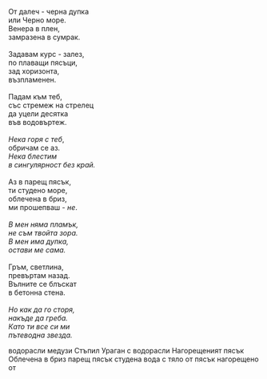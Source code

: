 От далеч - черна дупка\
или Черно море.\
Венера в плен,\
замразена в сумрак.\
\
Задавам курс - залез,\
по плаващи пясъци,\
зад хоризонта,\
възпламенен.\
\
Падам към теб,\
със стремеж на стрелец\
да уцели десятка\
във водовъртеж.\
\
<i>Нека горя с теб</i>,\
обричам се аз.\
<i>Нека блестим\
в сингулярност без край.</i>\
\
Аз в парещ пясък,\
ти студено море,\
облечена в бриз,\
ми прошепваш - <i>не</i>.\
\
<i>В мен няма пламък,\
не съм твойта зора.\
В мен има дупка,\
остави ме сама.</i>\
\
Гръм, светлина,\
превъртам назад.\
Вълните се блъскат\
в бетонна стена.\
\
<i>Но как да го сторя,\
накъде да греба.\
Като ти все си ми\
пътеводна звезда.</i>



водорасли
медузи
Стъпил 
Ураган с водорасли
Нагорещеният пясък
Облечена в бриз
парещ пясък
студена вода
с тяло от пясък
нагорещено от 
